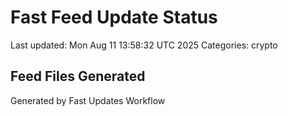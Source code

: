 # Fast Feed Update Status
Last updated: Mon Aug 11 13:58:32 UTC 2025
Categories: crypto

## Feed Files Generated

Generated by Fast Updates Workflow
